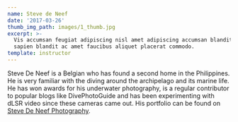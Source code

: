 ```yaml
---
name: Steve de Neef
date: '2017-03-26'
thumb_img_path: images/1_thumb.jpg
excerpt: >-
  Vis accumsan feugiat adipiscing nisl amet adipiscing accumsan blandit accumsan
  sapien blandit ac amet faucibus aliquet placerat commodo.
template: instructor
---
```


Steve De Neef is a Belgian who has found a second home in the Philippines. He is very familiar with the diving around the archipelago and its marine life. He has won awards for his underwater photography, is a regular contributor to popular blogs like DivePhotoGuide and has been experimenting with dLSR video since these cameras came out. His portfolio can be found on [Steve De Neef Photography](https://stevedeneef.com/).
